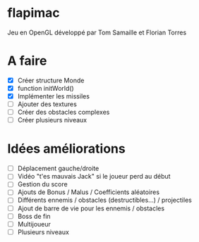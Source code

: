 # flapimac
Jeu en OpenGL développé par Tom Samaille et Florian Torres


# A faire
- [x] Créer structure Monde
- [x] function initWorld()
- [x] Implémenter les missiles
- [ ] Ajouter des textures
- [ ] Créer des obstacles complexes
- [ ] Créer plusieurs niveaux

# Idées améliorations
- [ ] Déplacement gauche/droite
- [ ] Vidéo "t'es mauvais Jack" si le joueur perd au début
- [ ] Gestion du score
- [ ] Ajouts de Bonus / Malus / Coefficients aléatoires
- [ ] Différents ennemis / obstacles (destructibles...) / projectiles
- [ ] Ajout de barre de vie pour les ennemis / obstacles
- [ ] Boss de fin
- [ ] Multijoueur
- [ ] Plusieurs niveaux